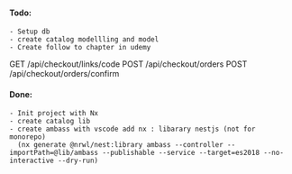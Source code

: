 #### Todo:
    - Setup db
    - create catalog modellling and model
    - Create follow to chapter in udemy

GET     /api/checkout/links/code
POST    /api/checkout/orders
POST    /api/checkout/orders/confirm

#### Done:
    - Init project with Nx
    - create catalog lib
    - create ambass with vscode add nx : libarary nestjs (not for monorepo)
      (nx generate @nrwl/nest:library ambass --controller --importPath=@lib/ambass --publishable --service --target=es2018 --no-interactive --dry-run)
    